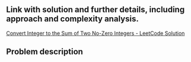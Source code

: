## Link with solution and further details, including approach and complexity analysis.
[Convert Integer to the Sum of Two No-Zero Integers - LeetCode Solution](https://leetcode.com/problems/convert-integer-to-the-sum-of-two-no-zero-integers/solutions/7170139/1317-convert-integer-to-the-sum-of-two-n-m0k6)

## Problem description
